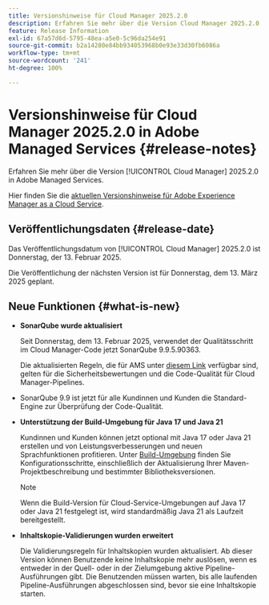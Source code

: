 ```yaml
---
title: Versionshinweise für Cloud Manager 2025.2.0
description: Erfahren Sie mehr über die Version Cloud Manager 2025.2.0 in Adobe Managed Services.
feature: Release Information
exl-id: 67a57d6d-5795-48ea-a5e0-5c96da254e91
source-git-commit: b2a14280e84bb934053968b0e93e33d30fb6086a
workflow-type: tm+mt
source-wordcount: '241'
ht-degree: 100%

---
```


# Versionshinweise für Cloud Manager 2025.2.0 in Adobe Managed Services {#release-notes}

<!-- RELEASE WIKI  https://wiki.corp.adobe.com/display/DMSArchitecture/Cloud+Manager+2025.02.0+Release -->

Erfahren Sie mehr über die Version [!UICONTROL Cloud Manager] 2025.2.0 in Adobe Managed Services.

Hier finden Sie die [aktuellen Versionshinweise für Adobe Experience Manager as a Cloud Service](https://experienceleague.adobe.com/de/docs/experience-manager-cloud-service/content/release-notes/home).

## Veröffentlichungsdaten {#release-date}

Das Veröffentlichungsdatum von [!UICONTROL Cloud Manager] 2025.2.0 ist Donnerstag, der 13. Februar 2025.

Die Veröffentlichung der nächsten Version ist für Donnerstag, dem 13. März 2025 geplant.

## Neue Funktionen {#what-is-new}

<!-- * The AEM Code Quality step now uses SonarQube 9.9 Server, replacing the older 7.4 version. This upgrade brings additional security, performance, and code quality checks, offering more comprehensive analysis and coverage for your projects. --> <!-- CMGR-45683 -->

* **SonarQube wurde aktualisiert**

  Seit Donnerstag, dem 13. Februar 2025, verwendet der Qualitätsschritt im Cloud Manager-Code jetzt SonarQube 9.9.5.90363.

  Die aktualisierten Regeln, die für AMS unter [diesem Link](/help/using/code-quality-testing.md#code-quality-testing-step) verfügbar sind, gelten für die Sicherheitsbewertungen und die Code-Qualität für Cloud Manager-Pipelines.

* SonarQube 9.9 ist jetzt für alle Kundinnen und Kunden die Standard-Engine zur Überprüfung der Code-Qualität.

* **Unterstützung der Build-Umgebung für Java 17 und Java 21**

  Kundinnen und Kunden können jetzt optional mit Java 17 oder Java 21 erstellen und von Leistungsverbesserungen und neuen Sprachfunktionen profitieren. Unter [Build-Umgebung](/help/getting-started/build-environment.md) finden Sie Konfigurationsschritte, einschließlich der Aktualisierung Ihrer Maven-Projektbeschreibung und bestimmter Bibliotheksversionen.

  >[!NOTE]
  >Wenn die Build-Version für Cloud-Service-Umgebungen auf Java 17 oder Java 21 festgelegt ist, wird standardmäßig Java 21 als Laufzeit bereitgestellt.

* **Inhaltskopie-Validierungen wurden erweitert**

  Die Validierungsregeln für Inhaltskopien wurden aktualisiert. Ab dieser Version können Benutzende keine Inhaltskopie mehr auslösen, wenn es entweder in der Quell- oder in der Zielumgebung aktive Pipeline-Ausführungen gibt. Die Benutzenden müssen warten, bis alle laufenden Pipeline-Ausführungen abgeschlossen sind, bevor sie eine Inhaltskopie starten.

<!-- 
## Private beta program {#private-beta-program}

Be a part of Cloud Manager's private beta program and have a chance to test upcoming features.

### Bring Your Own Git - now with support for GitLab and Bitbucket {#gitlab-bitbucket}

The **Bring Your Own Git** feature has been expanded to include support for external repositories, such as GitLab and Bitbucket. This new support is in addition to the already existing support for private and enterprise GitHub repositories. When you add these new repos, you can also link them directly to your pipelines. You can host these repositories on public cloud platforms or within your private cloud or infrastructure. This integration also removes the need for constant code synchronization with the Adobe repository and provides the ability to validate pull requests before merging them into a main branch.

Pipelines using external repositories (excluding GitHub-hosted ones) and the **Deployment Trigger** set to **On Git Changes** now start automatically.

See [Add external repositories in Cloud Manager](/help/managing-code/external-repositories.md).

![Add Repository dialog box](/help/release-notes/assets/repositories-add-release-notes.png)

>[!NOTE]
>
>Currently, the out-of-the-box pull request code quality checks are exclusive to GitHub-hosted repositories, but an update to extend this functionality to other Git vendors is in the works.

If you are interested in testing this new feature and sharing your feedback, send an email to [Grp-CloudManager_BYOG@adobe.com](mailto:Grp-CloudManager_BYOG@adobe.com) from your email address associated with your Adobe ID. Be sure to include which Git platform you want to use and whether you are on a private/public or enterprise repository structure. -->


<!-- ## Bug fixes {#bug-fixes}

* A

Known Issues {#known-issues}

* A -->
